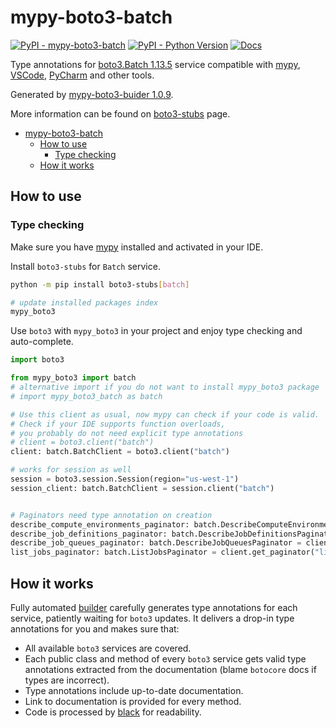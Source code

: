 # mypy-boto3-batch

[![PyPI - mypy-boto3-batch](https://img.shields.io/pypi/v/mypy-boto3-batch.svg?color=blue)](https://pypi.org/project/mypy-boto3-batch)
[![PyPI - Python Version](https://img.shields.io/pypi/pyversions/mypy-boto3-batch.svg?color=blue)](https://pypi.org/project/mypy-boto3-batch)
[![Docs](https://img.shields.io/readthedocs/mypy-boto3-builder.svg?color=blue)](https://mypy-boto3-builder.readthedocs.io/)

Type annotations for
[boto3.Batch 1.13.5](https://boto3.amazonaws.com/v1/documentation/api/1.13.5/reference/services/batch.html#Batch) service
compatible with [mypy](https://github.com/python/mypy), [VSCode](https://code.visualstudio.com/),
[PyCharm](https://www.jetbrains.com/pycharm/) and other tools.

Generated by [mypy-boto3-buider 1.0.9](https://github.com/vemel/mypy_boto3_builder).

More information can be found on [boto3-stubs](https://pypi.org/project/boto3-stubs/) page.

- [mypy-boto3-batch](#mypy-boto3-batch)
  - [How to use](#how-to-use)
    - [Type checking](#type-checking)
  - [How it works](#how-it-works)

## How to use

### Type checking

Make sure you have [mypy](https://github.com/python/mypy) installed and activated in your IDE.

Install `boto3-stubs` for `Batch` service.

```bash
python -m pip install boto3-stubs[batch]

# update installed packages index
mypy_boto3
```

Use `boto3` with `mypy_boto3` in your project and enjoy type checking and auto-complete.

```python
import boto3

from mypy_boto3 import batch
# alternative import if you do not want to install mypy_boto3 package
# import mypy_boto3_batch as batch

# Use this client as usual, now mypy can check if your code is valid.
# Check if your IDE supports function overloads,
# you probably do not need explicit type annotations
# client = boto3.client("batch")
client: batch.BatchClient = boto3.client("batch")

# works for session as well
session = boto3.session.Session(region="us-west-1")
session_client: batch.BatchClient = session.client("batch")


# Paginators need type annotation on creation
describe_compute_environments_paginator: batch.DescribeComputeEnvironmentsPaginator = client.get_paginator("describe_compute_environments")
describe_job_definitions_paginator: batch.DescribeJobDefinitionsPaginator = client.get_paginator("describe_job_definitions")
describe_job_queues_paginator: batch.DescribeJobQueuesPaginator = client.get_paginator("describe_job_queues")
list_jobs_paginator: batch.ListJobsPaginator = client.get_paginator("list_jobs")
```

## How it works

Fully automated [builder](https://github.com/vemel/mypy_boto3_builder) carefully generates
type annotations for each service, patiently waiting for `boto3` updates. It delivers
a drop-in type annotations for you and makes sure that:

- All available `boto3` services are covered.
- Each public class and method of every `boto3` service gets valid type annotations
  extracted from the documentation (blame `botocore` docs if types are incorrect).
- Type annotations include up-to-date documentation.
- Link to documentation is provided for every method.
- Code is processed by [black](https://github.com/psf/black) for readability.